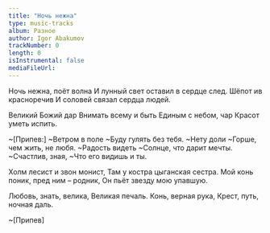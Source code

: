 ```yaml
---
title: "Ночь нежна"
type: music-tracks
album: Разное
author: Igor Abakumov
trackNumber: 0
length: 0
isInstrumental: false
mediaFileUrl: 
---
```


Ночь нежна, поёт волна
И лунный свет оставил в сердце след.
Шёпот ив красноречив
И соловей связал сердца людей.

Великий Божий дар
Внимать всему и быть
Единым с небом, чар
Красот уметь испить.

~[Припев:]
~Ветром в поле
~Буду гулять без тебя.
~Нету доли
~Горше, чем жить, не любя.
~Радость видеть
~Солнце, что дарит мечты.
~Счастлив, зная,
~Что его видишь и ты.

Холм лесист и звон монист,
Там у костра цыганская сестра.
Мой конь поник, пред ним – родник,
Он пьёт звезду мою упавшую.

Любовь, знать, велика,
Великая печаль.
Конь, верная рука,
Крест, путь, ночная даль.

~[Припев]
